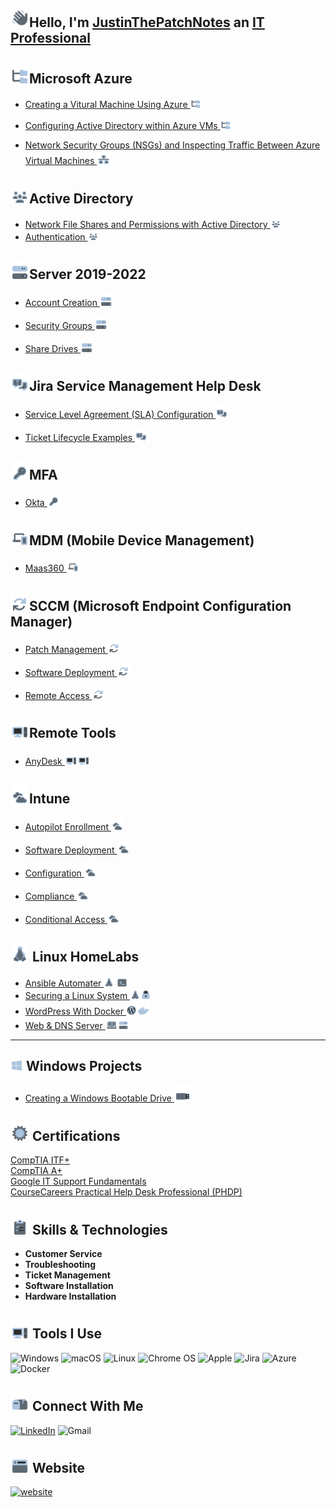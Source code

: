 ## <img src="/Images/Hello.png"  width="30" height="30">Hello, I'm [JustinThePatchNotes](https://www.linkedin.com/in/JustinThePatchNotes) an [IT Professional](https://JustinThePatchNotes.com/)

## <img src="/Images/AD.png"  width="30" height="30">Microsoft Azure
- [Creating a Vitural Machine Using Azure <img src="/Images/AD.png"  width="17" height="17">
](https://github.com/justinthepatchnotes/Creating-a-Vitural-Machine-Using-Azure)


- [Configuring Active Directory within Azure VMs <img src="/Images/AD.png"  width="17" height="17">
](https://github.com/JustinThePatchNotes/Configuring-Active-Directory-within-Azure-VMs)
- [Network Security Groups (NSGs) and Inspecting Traffic Between Azure Virtual Machines <img src="/Images/NSG.png"  width="22" height="22">
](https://github.com/justinthepatchnotes/Network-Security-Groups-NSGs-and-Inspecting-Network-Protocols-)


## <img src="/Images/Active.PNG"  width="30" height="30">Active Directory
- [Network File Shares and Permissions with Active Directory <img src="/Images/Active.PNG"  width="17" height="17">](https://github.com/JustinThePatchNotes/Network-File-Shares-and-Permissions-with-Active-Directory)
- [Authentication <img src="/Images/Active.PNG"  width="17" height="17">](https://github.com/JustinThePatchNotes/Authentication)


##  <img src="/Images/Server.png"  width="30" height="30">Server 2019-2022

- [Account Creation <img src="/Images/Server.png" width="20" height="20">](https://github.com/JustinThePatchNotes/Account-Creation)  
- [Security Groups <img src="/Images/Server.png" width="20" height="20">](https://github.com/JustinThePatchNotes/Security-Groups)  

- [Share Drives <img src="/Images/Server.png" width="20" height="20">](https://github.com/JustinThePatchNotes/Share-Drives)


## <img src="/Images/osTicket.png"  width="30" height="30">Jira Service Management Help Desk
- [Service Level Agreement (SLA) Configuration <img src="/Images/osTicket.png"  width="20" height="20">
](https://github.com/JustinThePatchNotes/Jira-Service-Level-Agreement-Configuration)

- [Ticket Lifecycle Examples <img src="/Images/osTicket.png"  width="20" height="20">
 ](https://github.com/JustinThePatchNotes/Jira-Ticket-Lifecycle-Examples)

 ## <img src="/Images/MFA.PNG" width="30" height="30">MFA

- [Okta <img src="/Images/MFA.PNG" width="20" height="20">](https://github.com/JustinThePatchNotes/Okta)

## <img src="/Images/MDM.png" width="30" height="30">MDM (Mobile Device Management)

- [Maas360 <img src="/Images/MDM.png" width="20" height="20">](https://github.com/JustinThePatchNotes/Maas360)
 
##  <img src="/Images/SCCM.PNG" width="30" height="30">SCCM (Microsoft Endpoint Configuration Manager)

- [Patch Management <img src="/Images/SCCM.PNG" width="20" height="20">](https://github.com/JustinThePatchNotes/Patch-Management)

- [Software Deployment <img src="/Images/SCCM.PNG" width="20" height="20">](https://github.com/JustinThePatchNotes/Software-Deployment)

- [Remote Access <img src="/Images/SCCM.PNG" width="20" height="20">](https://github.com/JustinThePatchNotes/Remote-Access)

##  <img src="/Images/Remote.PNG" width="30" height="30">Remote Tools 

- [AnyDesk <img src="/Images/Remote.PNG" width="20" height="20"><img src="/Images/Remote.PNG" width="20" height="20">](https://github.com/JustinThePatchNotes/AnyDesk)


##  <img src="/Images/Cloud.PNG" width="30" height="30">Intune

- [Autopilot Enrollment <img src="/Images/Cloud.PNG" width="20" height="20">](https://github.com/JustinThePatchNotes/Autopilot-Enrollment)


- [Software Deployment <img src="/Images/Cloud.PNG" width="20" height="20">](https://github.com/JustinThePatchNotes/Intune-Software-Deployment)

- [Configuration <img src="/Images/Cloud.PNG" width="20" height="20">](https://github.com/JustinThePatchNotes/Intune-Configuration)

- [Compliance <img src="/Images/Cloud.PNG" width="20" height="20">](https://github.com/JustinThePatchNotes/Intune-Compliance)

- [Conditional Access <img src="/Images/Cloud.PNG" width="20" height="20">](https://github.com/JustinThePatchNotes/Intune-Conditional-Access)


## <img src="/Images/Linux.png"  width="30" height="30"> Linux HomeLabs 
- [Ansible Automater ](https://github.com/JustinThePatchNotes/Ansible-Automater) <img src="/Images/Linux.png"  width="17" height="17"> <img src="/Images/Terminal.png"  width="17" height="17">
- [Securing a Linux System ](https://github.com/JustinThePatchNotes/Securing-and-Hardening-a-Linux-System) <img src="/Images/Linux.png"  width="17" height="17"><img src="/Images/Lock.png"  width="17" height="17">
- [WordPress With Docker  ](https://github.com/JustinThePatchNotes/WordPress-With-Docker) <img src="/Images/WordPress.png"  width="17" height="17"><img src="/Images/Docker.png"  width="22" height="22">
- [Web & DNS Server  ](https://github.com/JustinThePatchNotes/Web-DNS-Server) <img src="/Images/Web.png"  width="20" height="20"><img src="/Images/Server.png"  width="17" height="17">

---
## <img src="/Images/Windows.png"  width="20" height="20"> Windows Projects 
- [Creating a Windows Bootable Drive <img src="/Images/Flashdrive.png"  width="27" height="27">](https://github.com/JustinThePatchNotes/Creating-a-Windows-Bootable-Drive)


## <img  src="/Images/Certs.png" width="30" height="30"> Certifications
[CompTIA ITF+](https://www.certmetrics.com/comptia/public/verification.aspx?code=NQDDM4V82Q9PV0KK) \
[CompTIA A+](https://link-url-here.org)\
[Google IT Support Fundamentals](https://www.coursera.org/account/accomplishments/professional-cert/GEGADS6KWKX5?utm_source=ln&utm_medium=certificate&utm_content=cert_image&utm_campaign=sharing_cta&utm_product=prof)\
[CourseCareers Practical Help Desk Professional (PHDP)](https://)

## <img src="/Images/Skills.png"  width="30" height="30"> Skills & Technologies
- **Customer Service**
- **Troubleshooting**
- **Ticket Management**
- **Software Installation**
- **Hardware Installation**


## <img src="/Images//ToolsIcon.png"  width="30" height="30"> Tools I Use
![Windows](https://img.shields.io/badge/Windows-0078D6?style=for-the-badge&logo=windows&logoColor=white)
![macOS](https://img.shields.io/badge/mac%20os-000000?style=for-the-badge&logo=macos&logoColor=F0F0F0)
![Linux](https://img.shields.io/badge/Linux-FCC624?style=for-the-badge&logo=linux&logoColor=black)
![Chrome OS](https://img.shields.io/badge/chrome%20os-3d89fc?style=for-the-badge&logo=google%20chrome&logoColor=white)
![Apple](https://img.shields.io/badge/Apple-%23000000.svg?style=for-the-badge&logo=apple&logoColor=white)
![Jira](https://img.shields.io/badge/jira-%230A0FFF.svg?style=for-the-badge&logo=jira&logoColor=white)
![Azure](https://img.shields.io/badge/azure-%230072C6.svg?style=for-the-badge&logo=azure-devops&logoColor=white)
![Docker](https://img.shields.io/badge/docker-%230db7ed.svg?style=for-the-badge&logo=docker&logoColor=white)


## <img src="/Images/ContactIcon.png"  width="30" height="30"> Connect With Me

[![LinkedIn](https://img.shields.io/badge/linkedin-%230077B5.svg?style=for-the-badge&logo=linkedin&logoColor=white)](https://www.linkedin.com/in/JustinThePatchNotes/)
![Gmail](https://img.shields.io/badge/Gmail-D14836?style=for-the-badge&logo=gmail&logoColor=white)


## <img src="/Images/WebsiteBlogIcon.png"  width="30" height="30"> Website
[![website](https://img.shields.io/badge/JustinThePatchNotes\.com-2F5267?style=for-the-badge&logo=windows&logoColor=white)](https://JustinThePatchNotes.com/)

